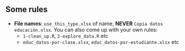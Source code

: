 ## Some rules

- **File names**: `use_this_type.xlsx` of name, **NEVER** `Copia datos educación.xlsx`. You can also come up with your own rules:
  * `1-clean_up.R`, `2-explore_data.R` etc
  * `educ_datos-por-clase.xlsx`, `educ_datos-por-estudiante.xlsx` etc
